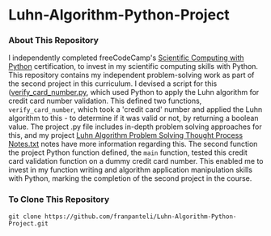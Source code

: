 # Luhn-Algorithm-Python-Project
### About This Repository
I independently completed freeCodeCamp's [Scientific Computing with Python](https://www.freecodecamp.org/learn/scientific-computing-with-python/) certification, to invest in my scientific computing skills with Python. This repository contains my independent problem-solving work as part of the second project in this curriculum. I devised a script for this ([verify_card_number.py](https://github.com/franpanteli/Luhn-Algorithm-Python-Project/blob/main/verify_card_number.py), which used Python to apply the Luhn algorithm for credit card number validation. This defined two functions, `verify_card_number`, which took a 'credit card' number and applied the Luhn algorithm to this - to determine if it was valid or not, by returning a boolean value. The project .py file includes in-depth problem solving approaches for this, and my project [Luhn Algorithm Problem Solving Thought Process Notes.txt](https://github.com/franpanteli/Luhn-Algorithm-Python-Project/blob/main/Luhn%20Algorithm%20Problem%20Solving%20Thought%20Process%20Notes.txt) notes have more information regarding this. The second function the project Python function defined, the `main` function, tested this credit card validation function on a dummy credit card number. This enabled me to invest in my function writing and algorithm application manipulation skills with Python, marking the completion of the second project in the course.

### To Clone This Repository
```
git clone https://github.com/franpanteli/Luhn-Algorithm-Python-Project.git
```
